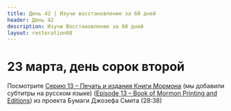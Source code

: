 ```yaml
---
title: Дeнь 42 | Изучи восстановление за 60 дней
header: День 42
description: Изучи Восстановление за 60 дней
layout: restoration60
---
```


# 23 марта, день сорок второй

Посмотрите [Серию 13 – Печать и издания Книги Мормона](https://youtu.be/FiCGsxRhszw) (мы добавили субтитры на русском языке) ([Episode 13 – Book of Mormon Printing and Editions](https://www.churchofjesuschrist.org/media-library/video/2009-02-1013-episode-13-book-of-mormon-printing-and-editions?lang=eng&_r=1)) из проекта Бумаги Джозефа Смита (28:38)